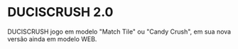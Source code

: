 # DUCISCRUSH 2.0

DUCISCRUSH jogo em modelo "Match Tile" ou "Candy Crush", em sua nova versão ainda em modelo WEB.
